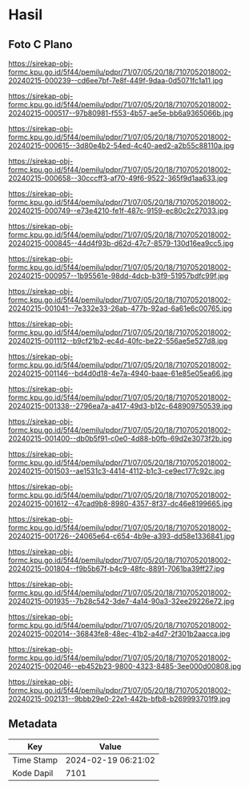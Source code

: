 # Hasil

## Foto C Plano

https://sirekap-obj-formc.kpu.go.id/5f44/pemilu/pdpr/71/07/05/20/18/7107052018002-20240215-000239--cd6ee7bf-7e8f-449f-9daa-0d5071fc1a11.jpg

https://sirekap-obj-formc.kpu.go.id/5f44/pemilu/pdpr/71/07/05/20/18/7107052018002-20240215-000517--97b80981-f553-4b57-ae5e-bb6a9365066b.jpg

https://sirekap-obj-formc.kpu.go.id/5f44/pemilu/pdpr/71/07/05/20/18/7107052018002-20240215-000615--3d80e4b2-54ed-4c40-aed2-a2b55c88110a.jpg

https://sirekap-obj-formc.kpu.go.id/5f44/pemilu/pdpr/71/07/05/20/18/7107052018002-20240215-000658--30cccff3-af70-49f6-9522-365f9d1aa633.jpg

https://sirekap-obj-formc.kpu.go.id/5f44/pemilu/pdpr/71/07/05/20/18/7107052018002-20240215-000749--e73e4210-fe1f-487c-9159-ec80c2c27033.jpg

https://sirekap-obj-formc.kpu.go.id/5f44/pemilu/pdpr/71/07/05/20/18/7107052018002-20240215-000845--44d4f93b-d62d-47c7-8579-130d16ea9cc5.jpg

https://sirekap-obj-formc.kpu.go.id/5f44/pemilu/pdpr/71/07/05/20/18/7107052018002-20240215-000957--1b95561e-98dd-4dcb-b3f9-51957bdfc99f.jpg

https://sirekap-obj-formc.kpu.go.id/5f44/pemilu/pdpr/71/07/05/20/18/7107052018002-20240215-001041--7e332e33-26ab-477b-92ad-6a61e6c00765.jpg

https://sirekap-obj-formc.kpu.go.id/5f44/pemilu/pdpr/71/07/05/20/18/7107052018002-20240215-001112--b9cf21b2-ec4d-40fc-be22-556ae5e527d8.jpg

https://sirekap-obj-formc.kpu.go.id/5f44/pemilu/pdpr/71/07/05/20/18/7107052018002-20240215-001146--bd4d0d18-4e7a-4940-baae-61e85e05ea66.jpg

https://sirekap-obj-formc.kpu.go.id/5f44/pemilu/pdpr/71/07/05/20/18/7107052018002-20240215-001338--2796ea7a-a417-49d3-b12c-648909750539.jpg

https://sirekap-obj-formc.kpu.go.id/5f44/pemilu/pdpr/71/07/05/20/18/7107052018002-20240215-001400--db0b5f91-c0e0-4d88-b0fb-69d2e3073f2b.jpg

https://sirekap-obj-formc.kpu.go.id/5f44/pemilu/pdpr/71/07/05/20/18/7107052018002-20240215-001503--ae1531c3-4414-4112-b1c3-ce9ec177c92c.jpg

https://sirekap-obj-formc.kpu.go.id/5f44/pemilu/pdpr/71/07/05/20/18/7107052018002-20240215-001612--47cad9b8-8980-4357-8f37-dc46e8199665.jpg

https://sirekap-obj-formc.kpu.go.id/5f44/pemilu/pdpr/71/07/05/20/18/7107052018002-20240215-001726--24065e64-c654-4b9e-a393-dd58e1336841.jpg

https://sirekap-obj-formc.kpu.go.id/5f44/pemilu/pdpr/71/07/05/20/18/7107052018002-20240215-001804--f9b5b67f-b4c9-48fc-8891-7061ba39ff27.jpg

https://sirekap-obj-formc.kpu.go.id/5f44/pemilu/pdpr/71/07/05/20/18/7107052018002-20240215-001935--7b28c542-3de7-4a14-90a3-32ee29226e72.jpg

https://sirekap-obj-formc.kpu.go.id/5f44/pemilu/pdpr/71/07/05/20/18/7107052018002-20240215-002014--36843fe8-48ec-41b2-a4d7-2f301b2aacca.jpg

https://sirekap-obj-formc.kpu.go.id/5f44/pemilu/pdpr/71/07/05/20/18/7107052018002-20240215-002046--eb452b23-9800-4323-8485-3ee000d00808.jpg

https://sirekap-obj-formc.kpu.go.id/5f44/pemilu/pdpr/71/07/05/20/18/7107052018002-20240215-002131--9bbb29e0-22e1-442b-bfb8-b269993701f9.jpg


## Metadata

| Key        | Value               |
| ---------- | ------------------- |
| Time Stamp | 2024-02-19 06:21:02 |
| Kode Dapil | 7101                |



